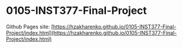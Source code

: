 # 0105-INST377-Final-Project

Github Pages site: [https://hzakharenko.github.io/0105-INST377-Final-Project/index.html](https://hzakharenko.github.io/0105-INST377-Final-Project/index.html)
